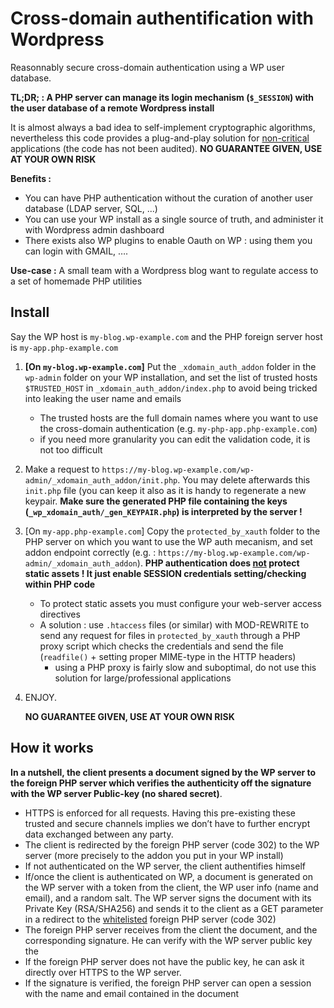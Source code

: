 # Cross-domain authentification with Wordpress

Reasonnably secure cross-domain authentication using a WP user database.

**TL;DR; : A PHP server can manage its login mechanism (`$_SESSION`) with the user database of a remote Wordpress install**

It is almost always a bad idea to self-implement cryptographic algorithms, nevertheless this code provides a plug-and-play solution for <u>non-critical</u> applications (the code has not been  audited).  **NO GUARANTEE GIVEN, USE AT YOUR OWN RISK**

**Benefits :**

- You can have PHP authentication without the curation of another user database (LDAP server, SQL, ...)
- You can use your WP install as a single source of truth, and administer it with Wordpress admin dashboard
- There exists also WP plugins to enable Oauth on WP : using them you can login with GMAIL, ….

**Use-case :** A small team with a Wordpress blog want to regulate access to a set of homemade PHP utilities

## Install

Say the WP host is `my-blog.wp-example.com` and the PHP foreign server host is `my-app.php-example.com`

1. **[On `my-blog.wp-example.com`]** Put the `_xdomain_auth_addon` folder in the `wp-admin` folder on your WP installation, and set the list of trusted hosts `$TRUSTED_HOST` in `_xdomain_auth_addon/index.php` to avoid being tricked into leaking the user name and emails

   - The trusted hosts are the full domain names where you want to use the cross-domain authentication (e.g. `my-php-app.php-example.com`)
   - if you need more granularity you can edit the validation code, it is not too difficult

2. Make a request to `https://my-blog.wp-example.com/wp-admin/_xdomain_auth_addon/init.php`. You may delete afterwards this `init.php` file (you can keep it also as it is handy to regenerate a new keypair. **Make sure the generated PHP file containing the keys (`_wp_xdomain_auth/_gen_KEYPAIR.php`) is interpreted by the server !**

3. [On `my-app.php-example.com`] Copy the `protected_by_xauth` folder to the PHP server on which you want to use the WP auth mecanism, and set addon endpoint correctly (e.g. : `https://my-blog.wp-example.com/wp-admin/_xdomain_auth_addon`). 
   **PHP authentication does <u>not</u> protect static assets ! It just enable SESSION credentials setting/checking within PHP code**

   - To protect static assets you must configure your web-server access directives
   - A solution  : use `.htaccess` files (or similar) with MOD-REWRITE to send any request for files in `protected_by_xauth` through a PHP proxy script which checks the credentials and send the file (`readfile()` + setting proper MIME-type in the HTTP headers)
     - using a PHP proxy is fairly slow and suboptimal, do not use this solution for large/professional applications

4. ENJOY. 

   **NO GUARANTEE GIVEN, USE AT YOUR OWN RISK**

## How it works

**In a nutshell, the client presents a  document signed by the WP server to the foreign PHP server which verifies the authenticity off the signature with the WP server Public-key (no shared secret)**.

- HTTPS is enforced for all requests. Having this pre-existing these trusted and secure channels implies we don’t have to further encrypt data exchanged between any party.
- The client is redirected by the foreign PHP server  (code 302) to the WP server (more precisely to the addon you put in your WP install)
- If not authenticated on the WP server, the client authentifies himself 
- If/once the client is authenticated on WP, a document is generated on the WP server with a token from the client, the WP user info (name and email), and a random salt. The WP server signs the document with its Private Key (RSA/SHA256)  and sends it to the client as a GET parameter in a redirect  to the <u>whitelisted</u> foreign PHP server (code 302)
- The foreign PHP server receives from the client the document, and the corresponding signature. He can verify with the WP server public key the 
- If the foreign PHP server does not have the public key, he can ask it directly over HTTPS to the WP server.
- If the signature is verified, the foreign PHP server can open a session with the name and email contained in the document
